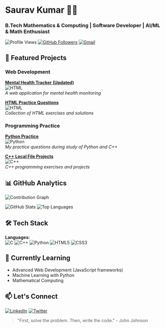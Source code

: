 # Saurav Kumar 👨‍💻
### B.Tech Mathematics & Computing | Software Developer | AI/ML & Math Enthusiast

![Profile Views](https://komarev.com/ghpvc/?username=sauravkumar0002&color=blue&label=PROFILE+VIEWS)
[![GitHub Followers](https://img.shields.io/github/followers/sauravkumar0002?label=Follow&style=social)](https://github.com/sauravkumar0002)
[![Gmail](https://img.shields.io/badge/Email-sauravkumar9102897070@gmail.com-red?style=flat&logo=gmail)](mailto:sauravkumar9102897070@gmail.com)

## 🚀 Featured Projects

### Web Development
[**Mental Health Tracker (Updated)**](https://github.com/sauravkumar0002/Mental-Health-Tracker-Updated)  
![HTML](https://img.shields.io/badge/HTML5-E34F26?style=flat&logo=html5&logoColor=white)  
*A web application for mental health monitoring*

[**HTML Practice Questions**](https://github.com/sauravkumar0002/HTML-Practice-Question)  
![HTML](https://img.shields.io/badge/HTML5-E34F26?style=flat&logo=html5&logoColor=white)  
*Collection of HTML exercises and solutions*

### Programming Practice
[**Python Practice**](https://github.com/sauravkumar0002/python)  
![Python](https://img.shields.io/badge/Python-3776AB?style=flat&logo=python&logoColor=white)  
*My practice questions during study of Python and C++*

[**C++ Local File Projects**](https://github.com/sauravkumar0002/local-file)  
![C++](https://img.shields.io/badge/C++-00599C?style=flat&logo=c%2B%2B&logoColor=white)  
*C++ programming exercises and projects*

## 📊 GitHub Analytics
![Contribution Graph](https://activity-graph.herokuapp.com/graph?username=sauravkumar0002&theme=github&area=true&hide_border=true)

![GitHub Stats](https://github-readme-stats.vercel.app/api?username=sauravkumar0002&show_icons=true&theme=radical&hide_title=true)
![Top Languages](https://github-readme-stats.vercel.app/api/top-langs/?username=sauravkumar0002&layout=compact&theme=radical&hide_title=true)

## 🛠️ Tech Stack
**Languages:**  
![C](https://img.shields.io/badge/C-00599C?style=flat&logo=c&logoColor=white)
![C++](https://img.shields.io/badge/C++-00599C?style=flat&logo=c%2B%2B&logoColor=white)
![Python](https://img.shields.io/badge/Python-3776AB?style=flat&logo=python&logoColor=white)
![HTML5](https://img.shields.io/badge/HTML5-E34F26?style=flat&logo=html5&logoColor=white)
![CSS3](https://img.shields.io/badge/CSS3-1572B6?style=flat&logo=css3&logoColor=white)

## 🌱 Currently Learning
- Advanced Web Development (JavaScript frameworks)
- Machine Learning with Python
- Mathematical Computing

## 📫 Let's Connect
[![LinkedIn](https://img.shields.io/badge/LinkedIn-0077B5?style=flat&logo=linkedin&logoColor=white)](https://www.linkedin.com/in/saurav-kumar-745a73326)
[![Twitter](https://img.shields.io/badge/Twitter-1DA1F2?style=flat&logo=twitter&logoColor=white)](https://x.com/MrSauravKumar14)

> "First, solve the problem. Then, write the code." - John Johnson

<!--
**sauravkumar0002/sauravkumar0002** is a ✨ _special_ ✨ repository because its `README.md` (this file) appears on your GitHub profile.

Here are some ideas to get you started:

- 🔭 I’m currently working on ...
- 🌱 I’m currently learning ...
- 👯 I’m looking to collaborate on ...
- 🤔 I’m looking for help with ...
- 💬 Ask me about ...
- 📫 How to reach me: ...
- 😄 Pronouns: ...
- ⚡ Fun fact: ...
-->
